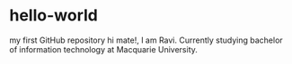 # hello-world
my first GitHub repository
hi mate!,
I am Ravi. Currently studying bachelor of information technology at Macquarie University.
